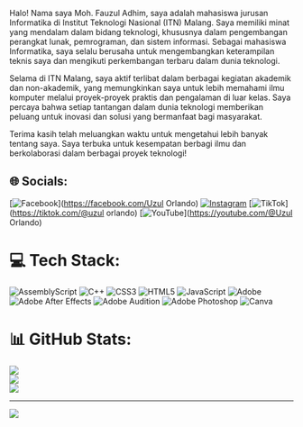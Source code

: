 Halo! Nama saya Moh. Fauzul Adhim, saya adalah mahasiswa jurusan Informatika di Institut Teknologi Nasional (ITN) Malang. Saya memiliki minat yang mendalam dalam bidang teknologi, khususnya dalam pengembangan perangkat lunak, pemrograman, dan sistem informasi. Sebagai mahasiswa Informatika, saya selalu berusaha untuk mengembangkan keterampilan teknis saya dan mengikuti perkembangan terbaru dalam dunia teknologi.

Selama di ITN Malang, saya aktif terlibat dalam berbagai kegiatan akademik dan non-akademik, yang memungkinkan saya untuk lebih memahami ilmu komputer melalui proyek-proyek praktis dan pengalaman di luar kelas. Saya percaya bahwa setiap tantangan dalam dunia teknologi memberikan peluang untuk inovasi dan solusi yang bermanfaat bagi masyarakat.

Terima kasih telah meluangkan waktu untuk mengetahui lebih banyak tentang saya. Saya terbuka untuk kesempatan berbagi ilmu dan berkolaborasi dalam berbagai proyek teknologi!

<!--
**Uzul-Orlando/Uzul-Orlando** is a ✨ _special_ ✨ repository because its `README.md` (this file) appears on your GitHub profile.

Here are some ideas to get you started:

- 🔭 I’m currently working on ...
- 🌱 I’m currently learning ...
- 👯 I’m looking to collaborate on ...
- 🤔 I’m looking for help with ...
- 💬 Ask me about ...
- 📫 How to reach me: ...
- 😄 Pronouns: ...
- ⚡ Fun fact: ...
-->
## 🌐 Socials:
[![Facebook](https://img.shields.io/badge/Facebook-%231877F2.svg?logo=Facebook&logoColor=white)](https://facebook.com/Uzul Orlando) [![Instagram](https://img.shields.io/badge/Instagram-%23E4405F.svg?logo=Instagram&logoColor=white)](https://instagram.com/m.f.u_04) [![TikTok](https://img.shields.io/badge/TikTok-%23000000.svg?logo=TikTok&logoColor=white)](https://tiktok.com/@uzul orlando) [![YouTube](https://img.shields.io/badge/YouTube-%23FF0000.svg?logo=YouTube&logoColor=white)](https://youtube.com/@Uzul Orlando) 

# 💻 Tech Stack:
![AssemblyScript](https://img.shields.io/badge/assembly%20script-%23000000.svg?style=for-the-badge&logo=assemblyscript&logoColor=white) ![C++](https://img.shields.io/badge/c++-%2300599C.svg?style=for-the-badge&logo=c%2B%2B&logoColor=white) ![CSS3](https://img.shields.io/badge/css3-%231572B6.svg?style=for-the-badge&logo=css3&logoColor=white) ![HTML5](https://img.shields.io/badge/html5-%23E34F26.svg?style=for-the-badge&logo=html5&logoColor=white) ![JavaScript](https://img.shields.io/badge/javascript-%23323330.svg?style=for-the-badge&logo=javascript&logoColor=%23F7DF1E) ![Adobe](https://img.shields.io/badge/adobe-%23FF0000.svg?style=for-the-badge&logo=adobe&logoColor=white) ![Adobe After Effects](https://img.shields.io/badge/Adobe%20After%20Effects-9999FF.svg?style=for-the-badge&logo=Adobe%20After%20Effects&logoColor=white) ![Adobe Audition](https://img.shields.io/badge/Adobe%20Audition-9999FF.svg?style=for-the-badge&logo=Adobe%20Audition&logoColor=white) ![Adobe Photoshop](https://img.shields.io/badge/adobe%20photoshop-%2331A8FF.svg?style=for-the-badge&logo=adobe%20photoshop&logoColor=white) ![Canva](https://img.shields.io/badge/Canva-%2300C4CC.svg?style=for-the-badge&logo=Canva&logoColor=white)
# 📊 GitHub Stats:
![](https://github-readme-stats.vercel.app/api?username=Uzul-Orlando&theme=dark&hide_border=false&include_all_commits=true&count_private=false)<br/>
![](https://github-readme-streak-stats.herokuapp.com/?user=Uzul-Orlando&theme=dark&hide_border=false)<br/>
![](https://github-readme-stats.vercel.app/api/top-langs/?username=Uzul-Orlando&theme=dark&hide_border=false&include_all_commits=true&count_private=false&layout=compact)

---
[![](https://visitcount.itsvg.in/api?id=Uzul-Orlando&icon=0&color=0)](https://visitcount.itsvg.in)

<!-- Proudly created with GPRM ( https://gprm.itsvg.in ) -->

